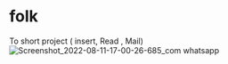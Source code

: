 # folk
To short project ( insert, Read , Mail)
![Screenshot_2022-08-11-17-00-26-685_com whatsapp](https://user-images.githubusercontent.com/75290099/184125329-ed432fe3-9154-47f1-b50d-6f4d773c449d.png)
